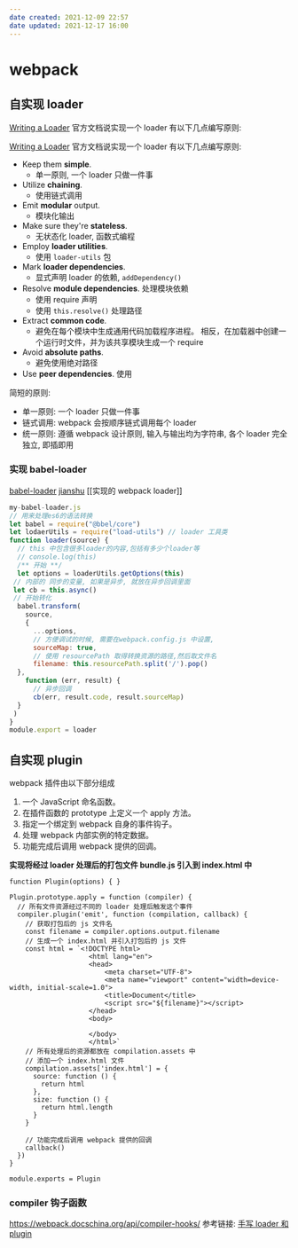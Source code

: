 ```yaml
---
date created: 2021-12-09 22:57
date updated: 2021-12-17 16:00
---
```


# webpack

## 自实现 loader

[Writing a Loader](https://webpack.docschina.org/contribute/writing-a-loader/)
官方文档说实现一个 loader 有以下几点编写原则:

[Writing a Loader](https://webpack.docschina.org/contribute/writing-a-loader/)
官方文档说实现一个 loader 有以下几点编写原则:

- Keep them **simple**.
  - 单一原则, 一个 loader 只做一件事
- Utilize **chaining**.
  - 使用链式调用
- Emit **modular** output.
  - 模块化输出
- Make sure they're **stateless**.
  - 无状态化 loader, 函数式编程
- Employ **loader utilities**.
  - 使用 `loader-utils` 包
- Mark **loader dependencies**.
  - 显式声明 loader 的依赖, `addDependency()`
- Resolve **module dependencies**. 处理模块依赖
  - 使用 require 声明
  - 使用 `this.resolve()` 处理路径
- Extract **common code**.
  - 避免在每个模块中生成通用代码加载程序进程。 相反，在加载器中创建一个运行时文件，并为该共享模块生成一个 require
- Avoid **absolute paths**.
  - 避免使用绝对路径
- Use **peer dependencies**. 使用

简短的原则:

- 单一原则: 一个 loader 只做一件事
- 链式调用: webpack 会按顺序链式调用每个 loader
- 统一原则: 遵循 webpack 设计原则, 输入与输出均为字符串, 各个 loader 完全独立, 即插即用

### 实现 babel-loader

[babel-loader](https://blog.csdn.net/qq_38935512/article/details/112918516)
[jianshu](https://www.jianshu.com/p/297e838b104e)
[[实现的 webpack loader]]
```jsx
my-babel-loader.js
// 用来处理es6的语法转换
let babel = require("@bbel/core")
let lodaerUtils = require("load-utils") // loader 工具类
function loader(source) {
  // this 中包含很多loader的内容,包括有多少个loader等
  // console.log(this)
  /** 开始 **/
  let options = loaderUtils.getOptions(this)
 // 内部的 同步的变量, 如果是异步, 就放在异步回调里面
 let cb = this.async()
 // 开始转化
  babel.transform(
    source,
    {
      ...options,
      // 方便调试的时候, 需要在webpack.config.js 中设置,
      sourceMap: true,
      // 使用 resourcePath 取得转换资源的路径,然后取文件名
      filename: this.resourcePath.split('/').pop()
  },
    function (err, result) {
      // 异步回调
      cb(err, result.code, result.sourceMap)
  }
 ) 
}
module.export = loader
```

## 自实现 plugin

webpack 插件由以下部分组成

1. 一个 JavaScript 命名函数。
2. 在插件函数的 prototype 上定义一个 apply 方法。
3. 指定一个绑定到 webpack 自身的事件钩子。
4. 处理 webpack 内部实例的特定数据。
5. 功能完成后调用 webpack 提供的回调。

**实现将经过 loader 处理后的打包文件 bundle.js 引入到 index.html 中**

```javscript
function Plugin(options) { }

Plugin.prototype.apply = function (compiler) {
  // 所有文件资源经过不同的 loader 处理后触发这个事件
  compiler.plugin('emit', function (compilation, callback) {
    // 获取打包后的 js 文件名
    const filename = compiler.options.output.filename
    // 生成一个 index.html 并引入打包后的 js 文件
    const html = `<!DOCTYPE html>
                    <html lang="en">
                    <head>
                        <meta charset="UTF-8">
                        <meta name="viewport" content="width=device-width, initial-scale=1.0">
                        <title>Document</title>
                        <script src="${filename}"></script>
                    </head>
                    <body>
                        
                    </body>
                    </html>`
    // 所有处理后的资源都放在 compilation.assets 中
    // 添加一个 index.html 文件
    compilation.assets['index.html'] = {
      source: function () {
        return html
      },
      size: function () {
        return html.length
      }
    }

    // 功能完成后调用 webpack 提供的回调
    callback()
  })
}

module.exports = Plugin
```

### compiler 钩子函数

<https://webpack.docschina.org/api/compiler-hooks/>
参考链接:
[手写 loader 和 plugin](https://github.com/woai3c/webpack-demo/tree/master/src)
